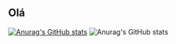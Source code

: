 ## Olá

[![Anurag's GitHub stats](https://github-readme-stats.vercel.app/api?username=JoaoVictorVM)](https://github.com/JoaoVictorVM/github-readme-stats)
![Anurag's GitHub stats](https://github-readme-stats.vercel.app/api?username=JoaoVictorVM&show_icons=true&theme=dracula)
